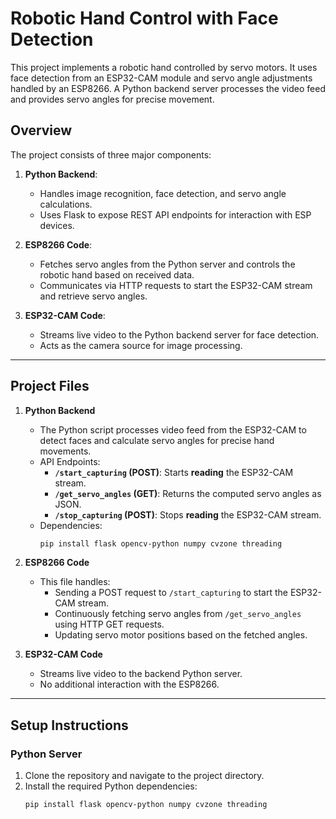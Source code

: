 # Robotic Hand Control with Face Detection

This project implements a robotic hand controlled by servo motors. It uses face detection from an ESP32-CAM module and servo angle adjustments handled by an ESP8266. A Python backend server processes the video feed and provides servo angles for precise movement.

## Overview

The project consists of three major components:
1. **Python Backend**: 
   - Handles image recognition, face detection, and servo angle calculations.
   - Uses Flask to expose REST API endpoints for interaction with ESP devices.
   
2. **ESP8266 Code**: 
   - Fetches servo angles from the Python server and controls the robotic hand based on received data.
   - Communicates via HTTP requests to start the ESP32-CAM stream and retrieve servo angles.

3. **ESP32-CAM Code**:
   - Streams live video to the Python backend server for face detection.
   - Acts as the camera source for image processing.

---

## Project Files

1. **Python Backend**
   - The Python script processes video feed from the ESP32-CAM to detect faces and calculate servo angles for precise hand movements.
   - API Endpoints:
     - **`/start_capturing` (POST)**: Starts **reading** the ESP32-CAM stream.
     - **`/get_servo_angles` (GET)**: Returns the computed servo angles as JSON.
     - **`/stop_capturing` (POST)**: Stops **reading** the ESP32-CAM stream.
   - Dependencies:
     ```bash
     pip install flask opencv-python numpy cvzone threading
     ```

2. **ESP8266 Code**
   - This file handles:
     - Sending a POST request to `/start_capturing` to start the ESP32-CAM stream.
     - Continuously fetching servo angles from `/get_servo_angles` using HTTP GET requests.
     - Updating servo motor positions based on the fetched angles.

3. **ESP32-CAM Code**
   - Streams live video to the backend Python server.
   - No additional interaction with the ESP8266.

---

## Setup Instructions

### Python Server
1. Clone the repository and navigate to the project directory.
2. Install the required Python dependencies:
   ```bash
   pip install flask opencv-python numpy cvzone threading

